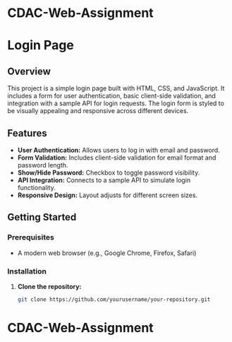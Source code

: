 # CDAC-Web-Assignment

# Login Page

## Overview 
This project is a simple login page built with HTML, CSS, and JavaScript. It includes a form for user authentication, basic client-side validation, and integration with a sample API for login requests. The login form is styled to be visually appealing and responsive across different devices.

## Features
- **User Authentication:** Allows users to log in with email and password.
- **Form Validation:** Includes client-side validation for email format and password length.
- **Show/Hide Password:** Checkbox to toggle password visibility.
- **API Integration:** Connects to a sample API to simulate login functionality.
- **Responsive Design:** Layout adjusts for different screen sizes.

## Getting Started

### Prerequisites
- A modern web browser (e.g., Google Chrome, Firefox, Safari)

### Installation
1. **Clone the repository:**
   ```bash
   git clone https://github.com/yourusername/your-repository.git

# CDAC-Web-Assignment
